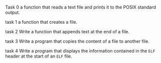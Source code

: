 

Task 0
a function that reads a text file and prints it to the POSIX standard output.

task 1
a function that creates a file.

task 2
Write a function that appends text at the end of a file.

task 3
Write a program that copies the content of a file to another file.

 task 4
Write a program that displays the information contained in the `ELF` header at the start of an `ELF` file.

